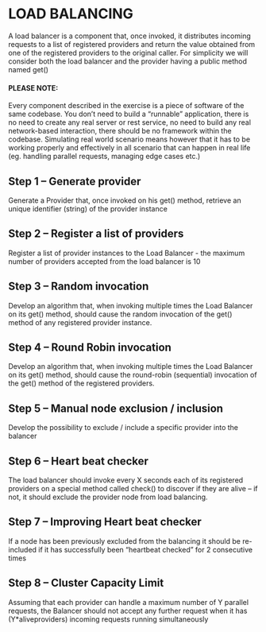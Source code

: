  # LOAD BALANCING
A load balancer is a component that, once
invoked, it distributes incoming requests to a list of
registered providers and return the value obtained
from one of the registered providers to the original
caller. For simplicity we will consider both the load
balancer and the provider having a public method
named get()

####  PLEASE NOTE: 
Every component described in the exercise is a piece of software of
the same codebase. You don’t need to build a “runnable” application, there is no need
to create any real server or rest service, no need to build any real network-based
interaction, there should be no framework within the codebase. Simulating real world
scenario means however that it has to be working properly and effectively in all
scenario that can happen in real life (eg. handling parallel requests, managing edge
cases etc.)

## Step 1 – Generate provider
Generate a Provider that, once invoked on his
get() method, retrieve an unique identifier
(string) of the provider instance

## Step 2 – Register a list of providers
Register a list of provider instances to the
Load Balancer - the maximum number of
providers accepted from the load balancer is
10

## Step 3 – Random invocation
Develop an algorithm that, when invoking multiple
times the Load Balancer on its get() method,
should cause the random invocation of the get()
method of any registered provider instance.

## Step 4 – Round Robin invocation
Develop an algorithm that, when invoking multiple
times the Load Balancer on its get() method,
should cause the round-robin (sequential)
invocation of the get() method of the registered
providers.

## Step 5 – Manual node exclusion / inclusion
Develop the possibility to exclude / include a
specific provider into the balancer

## Step 6 – Heart beat checker
The load balancer should invoke every X seconds
each of its registered providers on a special
method called check() to discover if they are alive
– if not, it should exclude the provider node from
load balancing.

## Step 7 – Improving Heart beat checker
If a node has been previously excluded from the
balancing it should be re-included if it has
successfully been “heartbeat checked” for 2
consecutive times

## Step 8 – Cluster Capacity Limit
Assuming that each provider can handle a
maximum number of Y parallel requests, the
Balancer should not accept any further request
when it has (Y*aliveproviders) incoming requests
running simultaneously 